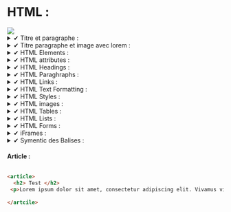 # HTML : 

<img src="https://img.shields.io/badge/HTML5-E34F26?style=for-the-badge&logo=html5&logoColor=white" /> 

<details>
  <summary>✔ Titre et paragraphe :</summary>
  
```html
<!DOCTYPE html>
<html>
<body>

<h1>Test Heading : </h1>
<p>
Test Paragraph : Lorem, ipsum dolor sit amet consectetur adipisicing elit. Enim inventore amet debitis corrupti accusamus! Accusamus quis, mollitia expedita dolorum amet, veritatis excepturi ab non omnis, numquam dolore? Laudantium, molestias iure!
</p>

</body>
</html>
```
</details>

<details>
  <summary>✔ Titre paragraphe et image avec lorem :</summary>

```html
<!DOCTYPE html>
<html>
<body>

<h1>Test Heading : </h1>
<img src="https://upload.wikimedia.org/wikipedia/commons/thumb/b/b9/Steve_Jobs_Headshot_2010-CROP.jpg/1024px-Steve_Jobs_Headshot_2010-CROP.jpg" alt="steve_jobs">
<h4>Lorem Ipsum : </h4>
<p>
Test Paragraph : Lorem, ipsum dolor sit amet consectetur adipisicing elit. Enim inventore amet debitis corrupti accusamus! Accusamus quis, mollitia expedita dolorum amet, veritatis excepturi ab non omnis, numquam dolore? Laudantium, molestias iure!
</p>

</body>
</html>
```
</details>

<details>
  <summary>✔ HTML Elements :</summary>

```html
<!DOCTYPE html>
<html>
<body>

<h1>My First Heading</h1>
<p>My first paragraph.</p>

</body>
</html>
```
</details>

<details>
  <summary>✔ HTML attributes :</summary>
  
  - **List of known attributes** : 
    
    - href
    - src 
    - wight & height
    - alt

# href :
```html
<a href="https://www.w3schools.com">Visit W3Schools</a>
```
# src : 
```html
<img src="pacman.jpg">
```
# width & height : 
```html
<img src="pacman.jpg" width="500" height="600">
```
# width & height : 
```html
<img src="pacman.jpg" width="500" height="600">
```
# alt : 
```html
<img src="pacman.jpg" alt="Pac-Man the famous Game charachter">
```
</details>

<details>
 <summary>✔ HTML Headings :</summary> 

 # Headings :

 ```html
<h1>Heading 1</h1>
<h2>Heading 2</h2>
<h3>Heading 3</h3>
<h4>Heading 4</h4>
<h5>Heading 5</h5>
<h6>Heading 6</h6>

```
</details>

<details>
 <summary>✔ HTML Paraghraphs :</summary>
 
 # Paragraphs :

```html
<p> ci vis pacem! parabellum!</p>
```
</details>

<details>
 <summary>✔ HTML Links :</summary>

# HTML Links : 
```html

 <a href="https://solicode.co">click me!</a>

 ```
</details>

<details>
 <summary>✔ HTML Text Formatting :</summary>

- Live HTML text Formatting Examples : 

<b> "b" is used for Bold</b>

<strong> "strong" is used for Strong</strong>

<i> "i" is used for italic </i>

<em> "em" is for emphaseized text </em>

 <small> "small" is used for small text </small>

<p> use <mark>"mark"</mark> to highlight a text </p>

<p> use "del" to <del>delete this text</del></p>

<p> use "ins" to <ins>underline</ins></p>

<p> use "sub" to <sub>subscript</sub></p>


</details>

<details>
 <summary>✔ HTML Styles :</summary>

# HTML styles : 


- background-color
- color 
- font-family 
- font-size
- text-align 

Exemples : 

```html

<p style="color:red;">Red</p>
<p style="color:blue;">Blue</p>
<p style="font-size:50px;">Big</p>

```
<p style="color:yellow;">Yellow</p>
<p style="color:red;">Red</p>
<p style="color:blue;">Blue</p>
<p style="font-size:50px;">Big</p>

</details>

<details>
 <summary>✔ HTML images :</summary>

```html

<img src="https://" alt="Description"> 

```
- Exemple : 

 <img src="https://64.media.tumblr.com/0303acd2414e9ec250d7228eb8d5fe6b/tumblr_ot1smdUT3T1tdhimpo1_500.gif" alt="FM-X">

</details>

<details>
 <summary>✔ HTML Tables :</summary>

- En Cours...

</details>

<details>
  <summary>✔ HTML Lists :</summary>
  
</details>

<details>
  <summary>✔ HTML Forms :</summary>

</details>

<details>
  <summary>✔ iFrames :</summary>
 
</details>

<details>
  <summary>✔ Symentic des Balises :</summary>
  
  #### References : 
  
  [Reference1 : HTML - Semantics 101 W3 schools](https://www.w3schools.com/html/html5_semantic_elements.asp)
  
  [Reference2 : HTML - Semantics MDN Web-Docs](https://developer.mozilla.org/en-US/docs/Glossary/Semantics)
  
  [Reference3 : HTML - Tous Les Eléments Symentic](https://developer.mozilla.org/en-US/docs/Glossary/Semantics)
  
  
  
#### Section : 
  
  ```html

<section>
<h1>WWW-1</h1>
<p>Lorem ipsum dolor sit amet, consectetur adipiscing elit. Vivamus vitae elementum elit. Etiam blandit erat et neque interdum mollis. Duis facilisis magna ipsum, vel vestibulum massa rhoncus ac. Interdum et malesuada fames ac ante ipsum primis in faucibus. Cras lacinia eleifend lacinia. Morbi purus lectus, gravida sit amet quam non, porttitor ultrices velit. In hac habitasse platea dictumst. Nulla posuere suscipit purus, accumsan consequat dolor facilisis vel. In volutpat molestie ipsum, a pretium nisl eleifend a. Ut eget libero diam. Duis vel ultricies dolor. Ut ex arcu, fermentum nec turpis nec, tincidunt varius est. Donec elementum, urna at euismod elementum, nisi quam posuere ante, facilisis hendrerit eros erat sit amet urna. Aliquam ut accumsan arcu, vitae dictum massa.</p>
</section>

<section>
<h1>WWW-2</h1>
<p>Lorem ipsum dolor sit amet, consectetur adipiscing elit. Vivamus vitae elementum elit. Etiam blandit erat et neque interdum mollis. Duis facilisis magna ipsum, vel vestibulum massa rhoncus ac. Interdum et malesuada fames ac ante ipsum primis in faucibus. Cras lacinia eleifend lacinia. Morbi purus lectus, gravida sit amet quam non, porttitor ultrices velit. In hac habitasse platea dictumst. Nulla posuere suscipit purus, accumsan consequat dolor facilisis vel. In volutpat molestie ipsum, a pretium nisl eleifend a. Ut eget libero diam. Duis vel ultricies dolor. Ut ex arcu, fermentum nec turpis nec, tincidunt varius est. Donec elementum, urna at euismod elementum, nisi quam posuere ante, facilisis hendrerit eros erat sit amet urna. Aliquam ut accumsan arcu, vitae dictum massa.The Panda has become the symbol of WWF. The well-known panda logo of WWF originated from a panda named Chi Chi that was transferred from the Beijing Zoo to the London Zoo in the same year of the establishment of WWF.</p>
</section>

```
 </details>
 
 
#### Article : 

```html

<article>
  <h2> Test </h2>
 <p>Lorem ipsum dolor sit amet, consectetur adipiscing elit. Vivamus vitae elementum elit. Etiam blandit erat et neque interdum mollis. Duis facilisis magna ipsum, vel vestibulum massa rhoncus ac. Interdum et malesuada fames ac ante ipsum primis in faucibus. Cras lacinia eleifend lacinia. Morbi purus lectus, gravida sit amet quam non, porttitor ultrices velit. In hac habitasse platea dictumst. Nulla posuere suscipit purus, accumsan consequat dolor facilisis vel. In volutpat molestie ipsum, a pretium nisl eleifend a. Ut eget libero diam. Duis vel ultricies dolor. Ut ex arcu, fermentum nec turpis nec, tincidunt varius est. Donec elementum, urna at euismod elementum, nisi quam posuere ante, facilisis hendrerit eros erat sit amet urna. Aliquam ut accumsan arcu, vitae dictum massa.The Panda has become the symbol of WWF. The well-known panda logo of WWF originated from a panda named Chi Chi that was transferred from the Beijing Zoo to the London Zoo in the same year of the establishment of WWF.</p>
  
</artcile>

```


